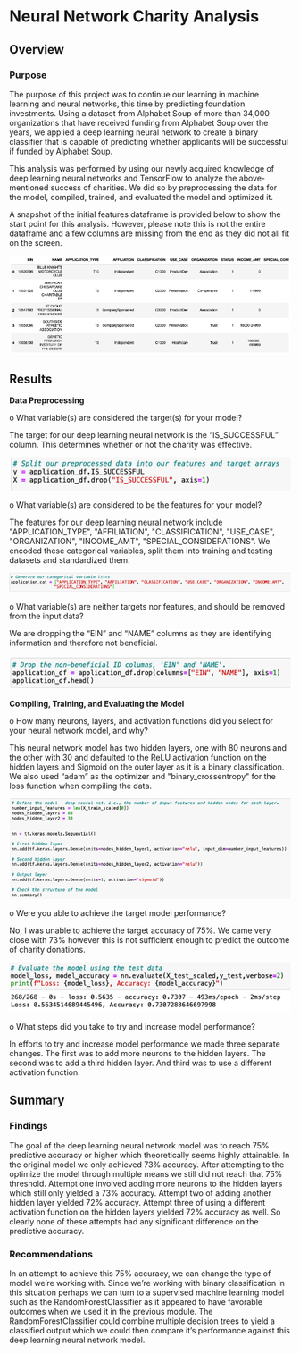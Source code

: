 # Neural Network Charity Analysis
## Overview
### Purpose
The purpose of this project was to continue our learning in machine learning and neural networks, this time by predicting foundation investments. Using a dataset from Alphabet Soup of more than 34,000 organizations that have received funding from Alphabet Soup over the years, we applied a deep learning neural network to create a binary classifier that is capable of predicting whether applicants will be successful if funded by Alphabet Soup.

This analysis was performed by using our newly acquired knowledge of deep learning neural networks and TensorFlow to analyze the above-mentioned success of charities. We did so by preprocessing the data for the model, compiled, trained, and evaluated the model and optimized it. 

A snapshot of the initial features dataframe is provided below to show the start point for this analysis. However, please note this is not the entire dataframe and a few columns are missing from the end as they did not all fit on the screen.

![df.png](https://github.com/CristinaCod/Neural_Network_Charity_Analysis/blob/main/Resources/Screen%20Shot%202022-04-23%20at%205.35.12%20PM.png)

## Results
**Data Preprocessing**

o	What variable(s) are considered the target(s) for your model?

The target for our deep learning neural network is the “IS_SUCCESSFUL” column. This determines whether or not the charity was effective. 

![success.png](https://github.com/CristinaCod/Neural_Network_Charity_Analysis/blob/main/Resources/Screen%20Shot%202022-04-23%20at%205.32.41%20PM.png)

o	What variable(s) are considered to be the features for your model?

The features for our deep learning neural network include "APPLICATION_TYPE", "AFFILIATION", "CLASSIFICATION", "USE_CASE", "ORGANIZATION", "INCOME_AMT", "SPECIAL_CONSIDERATIONS". We encoded these categorical variables, split them into training and testing datasets and standardized them. 

![cat.png](https://github.com/CristinaCod/Neural_Network_Charity_Analysis/blob/main/Resources/Screen%20Shot%202022-04-23%20at%205.32.17%20PM.png)

o	What variable(s) are neither targets nor features, and should be removed from the input data? 

We are dropping the “EIN” and “NAME” columns as they are identifying information and therefore not beneficial.

![drop.png](https://github.com/CristinaCod/Neural_Network_Charity_Analysis/blob/main/Resources/Screen%20Shot%202022-04-23%20at%205.31.44%20PM.png)

**Compiling, Training, and Evaluating the Model**

o	How many neurons, layers, and activation functions did you select for your neural network model, and why?

This neural network model has two hidden layers, one with 80 neurons and the other with 30 and defaulted to the ReLU activation function on the hidden layers and Sigmoid on the outer layer as it is a binary classification. We also used “adam” as the optimizer and "binary_crossentropy" for the loss function when compiling the data. 

![df2.png](https://github.com/CristinaCod/Neural_Network_Charity_Analysis/blob/main/Resources/Screen%20Shot%202022-04-23%20at%205.34.04%20PM.png)

o	Were you able to achieve the target model performance?

No, I was unable to achieve the target accuracy of 75%. We came very close with 73% however this is not sufficient enough to predict the outcome of charity donations.

![outcome.png](https://github.com/CristinaCod/Neural_Network_Charity_Analysis/blob/main/Resources/Screen%20Shot%202022-04-23%20at%205.34.29%20PM.png)

o	What steps did you take to try and increase model performance? 

In efforts to try and increase model performance we made three separate changes. The first was to add more neurons to the hidden layers. The second was to add a third hidden layer. And third was to use a different activation function. 


## Summary
### Findings
The goal of the deep learning neural network model was to reach 75% predictive accuracy or higher which theoretically seems highly attainable. In the original model we only achieved 73% accuracy. After attempting to the optimize the model through multiple means we still did not reach that 75% threshold. Attempt one involved adding more neurons to the hidden layers which still only yielded a 73% accuracy. Attempt two of adding another hidden layer yielded 72% accuracy. Attempt three of using a different activation function on the hidden layers yielded 72% accuracy as well. So clearly none of these attempts had any significant difference on the predictive accuracy.
### Recommendations
In an attempt to achieve this 75% accuracy, we can change the type of model we’re working with. Since we’re working with binary classification in this situation perhaps we can turn to a supervised machine learning model such as the RandomForestClassifier as it appeared to have favorable outcomes when we used it in the previous module. The RandomForestClassifier could combine multiple decision trees to yield a classified output which we could then compare it’s performance against this deep learning neural network model. 

